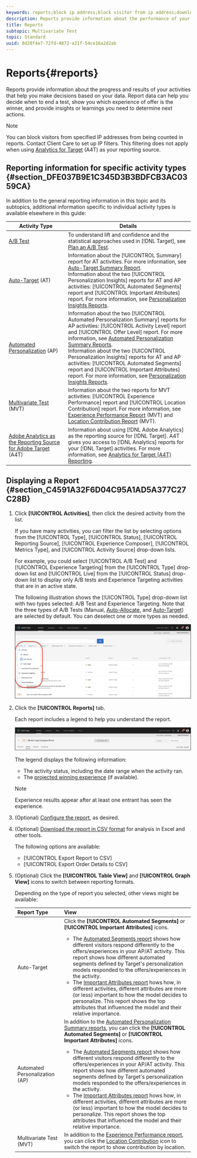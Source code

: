 ```yaml
---
keywords: reports;block ip address;block visitor from ip address;download reports;csv;reporting
description: Reports provide information about the performance of your activities
title: Reports
subtopic: Multivariate Test
topic: Standard
uuid: 8d20f4e7-72fd-4872-a21f-54ce16a2d2ab
---
```


# Reports{#reports}

Reports provide information about the progress and results of your activities that help you make decisions based on your data. Report data can help you decide when to end a test, show you which experience of offer is the winner, and provide insights or learnings you need to determine next actions.

>[!NOTE]
>
>You can block visitors from specified IP addresses from being counted in reports. Contact Client Care to set up IP filters. This filtering does not apply when using [Analytics for Target](../c-integrating-target-with-mac/a4t/a4t.md#concept_7540C8C04259434AB6EE33B09F47A1DE) (A4T) as your reporting source.

## Reporting information for specific activity types {#section_DFE037B9E1C345D3B3BDFCB3AC0359CA}

In addition to the general reporting information in this topic and its subtopics, additional information specific to individual activity types is available elsewhere in this guide:

| Activity Type | Details |
|--- |--- |
|[A/B Test](/help/c-activities/t-test-ab/test-ab.md)|To understand lift and confidence and the statistical approaches used in [!DNL Target], see [Plan an A/B Test](/help/c-activities/t-test-ab/sample-size-determination.md).|
|[Auto-Target](/help/c-activities/auto-target-to-optimize.md) (AT)|Information about the [!UICONTROL Summary] report for AT activities. For more information, see [Auto-Target Summary Report](/help/c-reports/auto-target-summary-report.md).<br>Information about the two [!UICONTROL Personalization Insights] reports for AT and AP activities: [!UICONTROL Automated Segments] report and [!UICONTROL Important Attributes] report. For more information, see [Personalization Insights Reports](/help/c-reports/c-personalization-insights-reports/personalization-insights-reports.md).|
|[Automated Personalization](/help/c-activities/t-automated-personalization/automated-personalization.md) (AP)|Information about the two [!UICONTROL Automated Personalization Summary] reports for AP activities: [!UICONTROL Activity Level] report and [!UICONTROL Offer Level] report. For more information, see [Automated Personalization Summary Reports](/help/c-reports/reports-ap.md).<br>Information about the two [!UICONTROL Personalization Insights] reports for AT and AP activities: [!UICONTROL Automated Segments] report and [!UICONTROL Important Attributes] report. For more information, see [Personalization Insights Reports](/help/c-reports/c-personalization-insights-reports/personalization-insights-reports.md).|
|[Multivariate Test](/help/c-activities/c-multivariate-testing/multivariate-testing.md) (MVT)|Information about the two reports for MVT activities: [!UICONTROL Experience Performance] report and [!UICONTROL Location Contribution] report. For more information, see [Experience Performance Report](/help/c-reports/experience-performance-report.md) (MVT) and  [Location Contribution Report](/help/c-reports/location-contribution-report.md) (MVT).|
|[Adobe Analytics as the Reporting Source for Adobe Target](/help/c-integrating-target-with-mac/a4t/a4t.md) (A4T)|Information about using [!DNL Adobe Analytics] as the reporting source for [!DNL Target]. A4T gives you access to [!DNL Analytics] reports for your [!DNL Target] activities. For more information, see [Analytics for Target (A4T) Reporting](/help/c-reports/analytics-for-target-a4t-reporting.md).|

## Displaying a Report {#section_C4591A32F6D04C95A1AD5A377C27C28B}

1. Click **[!UICONTROL Activities]**, then click the desired activity from the list.

   If you have many activities, you can filter the list by selecting options from the [!UICONTROL Type], [!UICONTROL Status], [!UICONTROL Reporting Source], [!UICONTROL Experience Composer], [!UICONTROL Metrics Type], and [!UICONTROL Activity Source] drop-down lists.

   For example, you could select [!UICONTROL A/B Test] and [!UICONTROL Experience Targeting] from the [!UICONTROL Type] drop-down list and [!UICONTROL Live] from the [!UICONTROL Status] drop-down list to display only A/B tests and Experience Targeting activities that are in an active state.

   The following illustration shows the [!UICONTROL Type] drop-down list with two types selected: A/B Test and Experience Targeting. Note that the three types of A/B Tests (Manual, [Auto-Allocate](/help/c-activities/automated-traffic-allocation/automated-traffic-allocation.md), and [Auto-Target](/help/c-activities/auto-target-to-optimize.md)) are selected by default. You can deselect one or more types as needed.

   ![Filter reports by type](/help/c-reports/assets/report_filters-new.png)

1. Click the **[!UICONTROL Reports]** tab.

   Each report includes a legend to help you understand the report.

   ![Report legend](/help/c-reports/assets/report_menu_bar-new.png)

   The legend displays the following information:

    * The activity status, including the date range when the activity ran.
    * The [projected winning experience](/help/c-activities/automated-traffic-allocation/determine-winner.md) (if available). 

   >[!NOTE]
   >
   >Experience results appear after at least one entrant has seen the experience.

1. (Optional) [Configure the report](../c-reports/c-report-settings/report-settings.md#concept_4BB6A7FDAB6F4806A632F9CD989B8BFA), as desired. 
1. (Optional) [Download the report in CSV format](../c-reports/downloading-data-in-csv-file.md#concept_3F276FF2BBB2499388F97451D6DE2E75) for analysis in Excel and other tools.

   The following options are available:

    * [!UICONTROL Export Report to CSV]
    * [!UICONTROL Export Order Details to CSV]

1. (Optional) Click the **[!UICONTROL Table View]** and **[!UICONTROL Graph View]** icons to switch between reporting formats.

   Depending on the type of report you selected, other views might be available:

   |Report Type|View|
   | --- | --- |
   |Auto-Target|Click the **[!UICONTROL Automated Segments]** or **[!UICONTROL Important Attributes]** icons.<ul><li>The [Automated Segments report](/help/c-reports/c-personalization-insights-reports/automated-segments-report.md) shows how different visitors respond differently to the offers/experiences in your AP/AT activity. This report shows how different automated segments defined by Target's personalization models responded to the offers/experiences in the activity.</li><li>The [Important Attributes report](/help/c-reports/c-personalization-insights-reports/important-attributes-report.md) hows how, in different activities, different attributes are more (or less) important to how the model decides to personalize. This report shows the top attributes that influenced the model and their relative importance.</li></ul>|
   |Automated Personalization (AP)|In addition to the [Automated Personalization Summary reports](/help/c-reports/reports-ap.md), you can click the **[!UICONTROL Automated Segments]** or **[!UICONTROL Important Attributes]** icons.<ul><li>The [Automated Segments report](/help/c-reports/c-personalization-insights-reports/automated-segments-report.md) shows how different visitors respond differently to the offers/experiences in your AP/AT activity. This report shows how different automated segments defined by Target's personalization models responded to the offers/experiences in the activity.</li><li>The [Important Attributes report](/help/c-reports/c-personalization-insights-reports/important-attributes-report.md) hows how, in different activities, different attributes are more (or less) important to how the model decides to personalize. This report shows the top attributes that influenced the model and their relative importance.</li></ul>|
   |Multivariate Test (MVT)|In addition to the [Experience Performance report](/help/c-reports/experience-performance-report.md), you can click the [Location Contribution](/help/c-reports/location-contribution-report.md) icon to switch the report to show contribution by location.|

